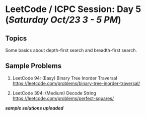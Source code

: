 # LeetCode / ICPC Session: Day 5 (***Saturday Oct/23 3 - 5 PM***)

## Topics
Some basics about depth-first search and breadth-first search.

## Sample Problems

1. LeetCode 94: (Easy) Binary Tree Inorder Traversal  
https://leetcode.com/problems/binary-tree-inorder-traversal/  

2. LeetCode 394: (Medium) Decode String  
https://leetcode.com/problems/perfect-squares/  

___sample solutions uploaded___